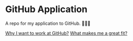 # GitHub Application
A repo for my application to GitHub.
🐙🐱🚀

[Why I want to work at GitHub?](why_do_i_want_to_work_at_github.md)
[What makes me a great fit?](what_makes_me_a_great_fit.md)
